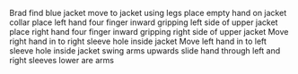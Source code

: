 Brad find blue jacket
move to jacket using legs
place empty hand on jacket collar
place left hand four finger inward gripping left side of upper jacket
place right hand four finger inward gripping right side of upper jacket
Move right hand in to right sleeve hole inside jacket
Move left hand in to left sleeve hole inside jacket 
swing arms upwards
slide hand through left and right sleeves
lower are arms

